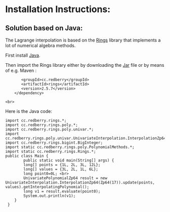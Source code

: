 <h1> Installation Instructions: </h1>

<h2> Solution based on Java: </h2>

The Lagrange interpolation is based on the [Rings](https://rings.readthedocs.io/en/latest/guide.html) library that implements a lot of numerical algebra methods.

First install [Java](https://www.oracle.com/java/technologies/downloads/).

Then import the Rings library either by downloading the [Jar](https://jar-download.com/artifacts/cc.redberry/rings/2.5.7) file or by means of e.g. Maven :

``` <dependency> 
       <groupId>cc.redberry</groupId> 
       <artifactId>rings</artifactId>
       <version>2.5.7</version> 
    </dependency> 
``` 
    <br>


Here is the Java code:

```
import cc.redberry.rings.*; 
import cc.redberry.rings.poly.*; 
import cc.redberry.rings.poly.univar.*; 
import cc.redberry.rings.poly.univar.UnivariateInterpolation.InterpolationZp64; 
import cc.redberry.rings.bigint.BigInteger; 
import static cc.redberry.rings.poly.PolynomialMethods.*; 
import static cc.redberry.rings.Rings.*; 
public class Main { 
        public static void main(String[] args) {   
		long[] points = {1L, 2L, 3L, 12L};  
		long[] values = {3L, 2L, 1L, 6L};  
		long point0=0L; <br>
		UnivariatePolynomialZp64 result = new UnivariateInterpolation.InterpolationZp64(Zp64(17)).update(points, values).getInterpolatingPolynomial(); 
		long v1 = result.evaluate(point0); 
		System.out.println(v1); 
	}  
 }  
```


 

